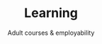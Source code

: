 ---
title: Learning
subtitle: Adult courses &amp; employability
description: |
  We deliver affordable workshops and adult education courses, great for improving skills, meeting people and having fun. We also offer regular job clubs with advice on writing CVs and job searching.
introduction_title: We help you gain skills and boost your employability
introduction: |
 Whether you want help with basics like maths, English and IT, or more creative skills like sewing and nail art, we can help. We’ve helped people into higher education and back into work after unemployment.
introduction_photo: '/images/learning-intro.jpg'
childname: courses
facts:
- figure: '61'
  description: We’ve employed 61 staff, making us one of the biggest employers in West Wakefield
- figure: '56'
  description: We’ve engaged with 56 volunteers, with over 5,000 hours of time volunteered
- figure: '57'
  description: We’ve coordinated and helped deliver 57 education and skills based courses
- figure: '30'
  description: We’ve directly helped 30 people to find employment
story: learning
---